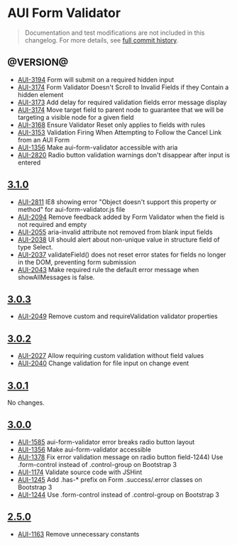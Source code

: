 # AUI Form Validator

> Documentation and test modifications are not included in this changelog. For more details, see [full commit history](https://github.com/liferay/alloy-ui/commits/master/src/aui-form-validator).

## @VERSION@

* [AUI-3194](https://issues.liferay.com/browse/AUI-3194) Form will submit on a required hidden input
* [AUI-3174](https://issues.liferay.com/browse/AUI-3174) Form Validator Doesn't Scroll to Invalid Fields if they Contain a hidden element
* [AUI-3173](https://issues.liferay.com/browse/AUI-3173) Add delay for required validation fields error message display
* [AUI-3174](https://issues.liferay.com/browse/AUI-3174) Move target field to parent node to guarantee that we will be targeting a visible node for a given field
* [AUI-3168](https://issues.liferay.com/browse/AUI-3168) Ensure Validator Reset only applies to fields with rules
* [AUI-3153](https://issues.liferay.com/browse/AUI-3153) Validation Firing When Attempting to Follow the Cancel Link from an AUI Form
* [AUI-1356](https://issues.liferay.com/browse/AUI-1356) Make aui-form-validator accessible with aria
* [AUI-2820](https://issues.liferay.com/browse/AUI-2820) Radio button validation warnings don't disappear after input is entered

## [3.1.0](https://github.com/liferay/alloy-ui/releases/tag/3.1.0)

* [AUI-2811](https://issues.liferay.com/browse/AUI-2811) IE8 showing error "Object doesn't support this property or method" for aui-form-validator.js file
* [AUI-2094](https://issues.liferay.com/browse/AUI-2094) Remove feedback added by Form Validator when the field is not required and empty
* [AUI-2055](https://issues.liferay.com/browse/AUI-2055) aria-invalid attribute not removed from blank input fields
* [AUI-2038](https://issues.liferay.com/browse/AUI-2038) UI should alert about non-unique value in structure field of type Select.
* [AUI-2037](https://issues.liferay.com/browse/AUI-2037) validateField() does not reset error states for fields no longer in the DOM, preventing form submission
* [AUI-2043](https://issues.liferay.com/browse/AUI-2043) Make required rule the default error message when showAllMessages is false.

## [3.0.3](https://github.com/liferay/alloy-ui/releases/tag/3.0.3)

* [AUI-2049](https://issues.liferay.com/browse/AUI-2049) Remove custom and requireValidation validator properties

## [3.0.2](https://github.com/liferay/alloy-ui/releases/tag/3.0.2)

* [AUI-2027](https://issues.liferay.com/browse/AUI-2027) Allow requiring custom validation without field values
* [AUI-2040](https://issues.liferay.com/browse/AUI-2040) Change validation for file input on change event

## [3.0.1](https://github.com/liferay/alloy-ui/releases/tag/3.0.1)

No changes.

## [3.0.0](https://github.com/liferay/alloy-ui/releases/tag/3.0.0)

* [AUI-1585](https://issues.liferay.com/browse/AUI-1585) aui-form-validator error breaks radio button layout
* [AUI-1356](https://issues.liferay.com/browse/AUI-1356) Make aui-form-validator accessible
* [AUI-1378](https://issues.liferay.com/browse/AUI-1378) Fix error validation message on radio button field-1244) Use .form-control instead of .control-group on Bootstrap 3
* [AUI-1174](https://issues.liferay.com/browse/AUI-1174) Validate source code with JSHint
* [AUI-1245](https://issues.liferay.com/browse/AUI-1245) Add .has-* prefix on Form .success/.error classes on Bootstrap 3
* [AUI-1244](https://issues.liferay.com/browse/AUI-1244) Use .form-control instead of .control-group on Bootstrap 3

## [2.5.0](https://github.com/liferay/alloy-ui/releases/tag/2.5.0)

* [AUI-1163](https://issues.liferay.com/browse/AUI-1163) Remove unnecessary constants